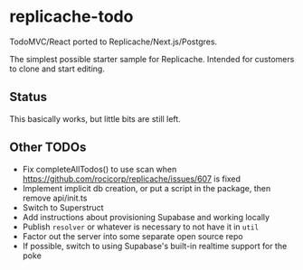 # replicache-todo

TodoMVC/React ported to Replicache/Next.js/Postgres.

The simplest possible starter sample for Replicache.
Intended for customers to clone and start editing.

## Status

This basically works, but little bits are still left.

## Other TODOs

- Fix completeAllTodos() to use scan when https://github.com/rocicorp/replicache/issues/607 is fixed
- Implement implicit db creation, or put a script in the package, then remove api/init.ts
- Switch to Superstruct
- Add instructions about provisioning Supabase and working locally
- Publish `resolver` or whatever is necessary to not have it in `util`
- Factor out the server into some separate open source repo
- If possible, switch to using Supabase's built-in realtime support for the poke
